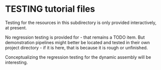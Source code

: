 # TESTING tutorial files

Testing for the resources in this subdirectory is only provided interactively, at present.

No regression testing is provided for - that remains a TODO item. But demonstration pipelines might better be located and tested in their own project directory - if it is here, that is because it is rough or unfinished.

Conceptualizing the regression testing for the dynamic assembly will be interesting.


